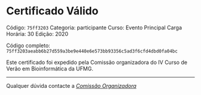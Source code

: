 # Certificado Válido

Código: `75ff3203`
Categoria: participante
Curso: Evento Principal
Carga Horária: 30
Edição: 2020


Código completo: `75ff3203aeabb6b27d559a3be9e440e6e573bb93356c5ad3f6cfd4dbd0fa04bc`


Este certificado foi expedido pela Comissão organizadora do IV Curso de Verão em Bioinformática da UFMG.

----

Qualquer dúvida contacte a [_Comissão Organizadora_](<mailto:cursobioinfoufmg@gmail.com$subject=[Certificados]>)

